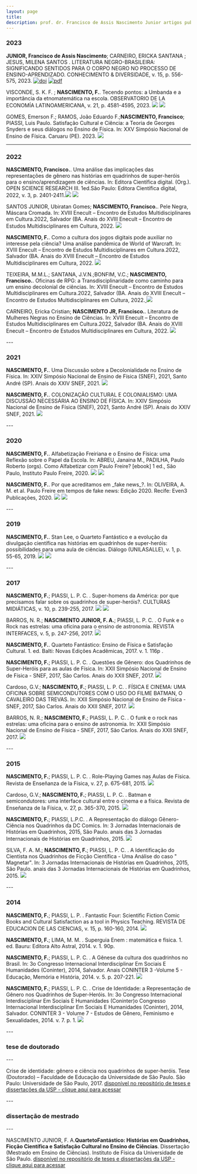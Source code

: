 ```yaml
---
layout: page
title:    
description: prof. dr. Francisco de Assis Nascimento Junior artigos publicados
---
```


<h3>2023</h3>

**JUNIOR, Francisco de Assis Nascimento**; CARNEIRO, ERICKA SANTANA ; JESUS, MILENA SANTOS . LITERATURA NEGRO-BRASILEIRA: SIGNIFICANDO SENTIDOS PARA O CORPO NEGRO NO PROCESSO DE ENSINO-APRENDIZADO. CONHECIMENTO & DIVERSIDADE, v. 15, p. 556-575, 2023. [![doi](https://itxesco.github.io/imagens/icones/icons16/doi-icon.png)](https://dx.doi.org/10.18316/rcd.v15i37.9719) [![pdf](https://itxesco.github.io/imagens/icones/icons16/pdf-icon.png)](https://itxesco.github.io/biblioteca/artigos/literatura_negro_brasileira.pdf)
<p>
VISCONDE, S. K. F. ; <b>NASCIMENTO, F.</b>. Tecendo pontos: a Umbanda e a importância da etnomatemática na escola. OBSERVATORIO DE LA ECONOMÍA LATINOAMERICANA, v. 21, p. 4581-4595, 2023. <a href="https://dx.doi.org/10.55905/oelv21n6-077"><img src="https://itxesco.github.io/imagens/icones/icons16/doi-icon.png"></a> <a href="https://itxesco.github.io/biblioteca/artigos/tecendo_pontos.pdf"><img src="https://itxesco.github.io/imagens/icones/icons16/pdf-icon.png"></a>
<p>
GOMES, Emerson F.; RAMOS, João Eduardo F.;<b>NASCIMENTO, Francisco</b>; PIASSI, Luis Paulo. Satisfação Cultural e Ciência: a Teoria de Georges Snyders e seus diálogos no Ensino de Física. In: XXV Simpósio Nacional de Ensino de Física. Caruaru (PE). 2023. <a href="https://itxesco.github.io/biblioteca/artigos/satisfacao_cultural_ciencias.pdf"><img src="https://itxesco.github.io/imagens/icones/icons16/pdf-icon.png"></a>
<p>

---
<p>
<h3>2022 </h3>

<b>NASCIMENTO, Francisco.</b>. Uma análise das implicações das representações de gênero nas histórias em quadrinhos de super-heróis para o ensino/aprendizagem de ciências. In: Editora Científica digital. (Org.). OPEN SCIENCE RESEARCH III. 1ed.São Paulo: Editora Científica digital, 2022, v. 3, p. 2401-2411.<a href="https://dx.doi.org/10.37885/220308328"><img src="https://itxesco.github.io/imagens/icones/icons16/doi-icon.png"></a> <a href="https://itxesco.github.io/biblioteca/artigos/implicacoes_genero_sh.pdf"><img src="https://itxesco.github.io/imagens/icones/icons16/pdf-icon.png"></a>
<p>

SANTOS JUNIOR, Ubiratan  Gomes; <b>NASCIMENTO, Francisco.</b>. Pele Negra, Máscara Cromada. In: XVIII Enecult – Encontro de Estudos Multidisciplinares em Cultura.2022, Salvador (BA. Anais do XVIII Enecult – Encontro de Estudos Multidisciplinares em Cultura, 2022.
<a href="https://itxesco.github.io/biblioteca/artigos/pele_negra_mascara_cromada.pdf"><img src="https://itxesco.github.io/imagens/icones/icons16/pdf-icon.png"></a>
<p>
<b>NASCIMENTO, F.</b>. Como a cultura dos jogos digitais pode auxiliar no interesse pela ciência? Uma análise pandêmica de World of Warcraft. In: XVIII Enecult – Encontro de Estudos Multidisciplinares em Cultura.2022, Salvador (BA. Anais do XVIII Enecult – Encontro de Estudos Multidisciplinares em Cultura, 2022. <a href="https://itxesco.github.io/biblioteca/artigos/jogos_educacao_warcraft.pdf"><img src="https://itxesco.github.io/imagens/icones/icons16/pdf-icon.png"></a>
<p>

TEIXEIRA, M.M.L.; SANTANA, J.V.N.;BONFIM, V.C.; <b>NASCIMENTO, Francisco.</b>. Oficinas de RPG: a Transdisciplinaridade como caminho para um ensino decolonial de ciências. In: XVIII Enecult – Encontro de Estudos Multidisciplinares em Cultura.2022, Salvador (BA. Anais do XVIII Enecult – Encontro de Estudos Multidisciplinares em Cultura, 2022.<a href="https://itxesco.github.io/biblioteca/artigos/rpg_decolonialidade_ciencias.pdf"> <img src="https://itxesco.github.io/imagens/icones/icons16/pdf-icon.png"></a>
<p>

CARNEIRO, Ericka Cristian; <b>NASCIMENTO JR, Francisco.</b>. Literatura de Mulheres Negras no Ensino de Ciências. In: XVIII Enecult – Encontro de Estudos Multidisciplinares em Cultura.2022, Salvador (BA. Anais do XVIII Enecult – Encontro de Estudos Multidisciplinares em Cultura, 2022. <a href="https://itxesco.github.io/biblioteca/artigos/literatura_negras_ciencias.pdf"><img src="https://itxesco.github.io/imagens/icones/icons16/pdf-icon.png"></a>
<p>
---
<p>
<h3>2021</h3>
<p>
<b>NASCIMENTO, F.</b>. Uma Discussão sobre a Decolonialidade no Ensino de Física. In: XXIV Simpósio Nacional de Ensino de Física (SNEF), 2021, Santo André (SP). Anais do XXIV SNEF, 2021. <a href="https://itxesco.github.io/biblioteca/anais/SNEF_2021_1.pdf"><img src="https://itxesco.github.io/imagens/icones/icons16/pdf-icon.png"></a>
<p>
<b>NASCIMENTO, F.</b>. COLONIZAÇÃO CULTURAL E COLONIALISMO: UMA DISCUSSÃO NECESSÁRIA AO ENSINO DE FÍSICA. In: XXIV Simpósio Nacional de Ensino de Física (SNEF), 2021, Santo André (SP). Anais do XXIV SNEF, 2021. <a href="https://itxesco.github.io/biblioteca/anais/SNEF_2021_2.pdf"><img src="https://itxesco.github.io/imagens/icones/icons16/pdf-icon.png"></a>
<p>
---
<p>
<h3>2020</h3>
<p>
<b>NASCIMENTO, F.</b>. Alfabetização Freiriana e o Ensino de Física: uma Reflexão sobre o Papel da Escola. In: ABREU, Janaina M., PADILHA, Paulo Roberto (orgs). Como Alfabetizar com Paulo Freire? [ebook] 1 ed., São Paulo, Instituto Paulo Freire, 2020. <a href="https://dx.doi.org/10.18316/518977"><img src="https://itxesco.github.io/imagens/icones/icons16/doi-icon.png"></a> <a href="https://itxesco.github.io/biblioteca/artigos/E-book_Como_Alfabetizar_com_Paulo_Freire.pdf"><img src="https://itxesco.github.io/imagens/icones/icons16/pdf-icon.png"></a>
<p>
<b>NASCIMENTO, F.</b>. Por que acreditamos em _fake news_?. In: OLIVEIRA, A. M. et al. Paulo Freire em tempos de fake news: Edição 2020. Recife: Even3 Publicações, 2020. <a href="https://doi.org/10.29327/523688"><img src="https://itxesco.github.io/imagens/icones/icons16/doi-icon.png"></a> <a href="https://itxesco.github.io/biblioteca/artigos/paulo-freire-em-tempos-de-fake-news-edicao-2020.pdf"><img src="https://itxesco.github.io/imagens/icones/icons16/pdf-icon.png"></a>
<p>
---
<h3>2019</h3>
<p>
<b>NASCIMENTO, F.</b>. Stan Lee, o Quarteto Fantástico e a evolução da divulgação científica nas histórias em quadrinhos de super-heróis: possibilidades para uma aula de ciências. Diálogo (UNILASALLE), v. 1, p. 55-65, 2019. <a href="http://dx.doi.org/10.18316/dialogo.v0i42.5872"><img src="https://itxesco.github.io/imagens/icones/icons16/doi-icon.png"></a> <a href="https://itxesco.github.io/biblioteca/artigos/5872-19839-2-PB_1.pdf"><img src="https://itxesco.github.io/imagens/icones/icons16/pdf-icon.png"></a>
<p>
---
<p>
<h3>2017</h3>
<p>
<b>NASCIMENTO, F.</b>; PIASSI, L. P. C. . Super-homens da América: por que precisamos falar sobre os quadrinhos de super-heróis?. CULTURAS MIDIÁTICAS, v. 10, p. 239-255, 2017. <a href="http://dx.doi.org/10.22478/ufpb.1983-5930.2017v10n2.37669"><img src="https://itxesco.github.io/imagens/icones/icons16/doi-icon.png"></a> <a href="https://itxesco.github.io/biblioteca/artigos/artigo_supermen_of_america.pdf"><img src="https://itxesco.github.io/imagens/icones/icons16/pdf-icon.png"></a>
<p>
BARROS, N. R.; <b>NASCIMENTO JUNIOR, F. A.</b>; PIASSI, L. P. C. . O Funk e o Rock nas estrelas: uma oficina para o ensino de astronomia. REVISTA INTERFACES, v. 5, p. 247-256, 2017. <a href="https://itxesco.github.io/biblioteca/artigos/20170705174923.pdf"><img src="https://itxesco.github.io/imagens/icones/icons16/pdf-icon.png"></a>
<p>
<b>NASCIMENTO, F.</b>. Quarteto Fantástico: Ensino de Física e Satisfação Cultural. 1. ed. Balti: Novas Edições Acadêmicas, 2017. v. 1. 116p .
<p>
<b>NASCIMENTO, F.</b>; PIASSI, L. P. C. . Questões de Gênero: dos Quadrinhos de Super-Heróis para as aulas de Física. In: XXII Simpósio Nacional de Ensino de Física - SNEF, 2017, São Carlos. Anais do XXII SNEF, 2017. <a href="https://itxesco.github.io/biblioteca/anais/snef2017.pdf"><img src="https://itxesco.github.io/imagens/icones/icons16/pdf-icon.png"></a>
<p>
Cardoso, G.V.; <b>NASCIMENTO, F.</b>; PIASSI, L. P. C. . FÍSICA E CINEMA: UMA OFICINA SOBRE SEMICONDUTORES COM O USO DO FILME BATMAN, O CAVALEIRO DAS TREVAS. In: XXII Simpósio Nacional de Ensino de Física - SNEF, 2017, São Carlos. Anais do XXII SNEF, 2017. <a href="https://itxesco.github.io/biblioteca/anais/oficinabatman.pdf"><img src="https://itxesco.github.io/imagens/icones/icons16/pdf-icon.png"></a>
<p>
BARROS, N. R.; <b>NASCIMENTO, F.</b>; PIASSI, L. P. C. . O funk e o rock nas estrelas: uma oficina para o ensino de astronomia. In: XXII Simpósio Nacional de Ensino de Física - SNEF, 2017, São Carlos. Anais do XXII SNEF, 2017. <a href="https://itxesco.github.io/biblioteca/anais/funkerock.pdf"><img src="https://itxesco.github.io/imagens/icones/icons16/pdf-icon.png"></a>
<p>
---
<p>
<h3>2015</h3>
<p>
<b>NASCIMENTO, F.</b>; PIASSI, L. P. C. . Role-Playing Games nas Aulas de Física. Revista de Enseñanza de la Física, v. 27, p. 675-681, 2015. <a href="https://itxesco.github.io/biblioteca/artigos/Role-Playing_Games_nas_Aulas_de_Fsica.pdf"><img src="https://itxesco.github.io/imagens/icones/icons16/pdf-icon.png"></a>
<p>
Cardoso, G.V.; <b>NASCIMENTO, F.</b>; PIASSI, L. P. C. . Batman e semicondutores: uma interface cultural entre o cinema e a física. Revista de Enseñanza de la Física, v. 27, p. 365-370, 2015. <a href="https://itxesco.github.io/biblioteca/artigos/Batman_e_semicondutores_uma_interface_cultural_entre_o_cinema_e_a_fsica.pdf"><img src="https://itxesco.github.io/imagens/icones/icons16/pdf-icon.png"></a>
<p>
<b>NASCIMENTO, F.</b>; PIASSI, L.P.C. . A Representação do diálogo Gênero-Ciência nos Quadrinhos da DC Comics. In: 3 Jornadas Internacionais de Histórias em Quadrinhos, 2015, São Paulo. anais das 3 Jornadas Internacionais de Histórias em Quadrinhos, 2015. <a href="https://itxesco.github.io/biblioteca/anais/A_REPRESENTACAO_DO_DIALOGO_GENERO_CIENCI.pdf"><img src="https://itxesco.github.io/imagens/icones/icons16/pdf-icon.png"></a>
<p>
SILVA, F. A. M.; <b>NASCIMENTO, F.</b>; PIASSI, L. P. C. . A Identificação do Cientista nos Quadrinhos de Ficção Científica - Uma Análise do caso " Magnetar". In: 3 Jornadas Internacionais de Histórias em Quadrinhos, 2015, São Paulo. anais das 3 Jornadas Internacionais de Histórias em Quadrinhos, 2015. <a href="https://itxesco.github.io/biblioteca/anais/artigo_080620151103012.pdf"><img src="https://itxesco.github.io/imagens/icones/icons16/pdf-icon.png"></a>
<p>
---
<p>
<h3>2014</h3>

<p>
<b>NASCIMENTO, F.</b>; PIASSI, L. P. . Fantastic Four: Scientific Fiction Comic Books and Cultural Satisfaction as a tool in Physics Teaching. REVISTA DE EDUCACION DE LAS CIENCIAS, v. 15, p. 160-160, 2014. <a href="https://itxesco.github.io/biblioteca/artigos/NASCIMENTOF.A.2014FantasticFour-ScientificFictionComicBooksandCulturalSatisfactionasatoolinPhysicsTeaching.pdf"><img src="https://itxesco.github.io/imagens/icones/icons16/pdf-icon.png"></a>
<p>
<b>NASCIMENTO, F.</b>; LIMA, M. M. . Superguia Enem : matemática e física. 1. ed. Bauru: Editora Alto Astral, 2014. v. 1. 90p.
<p>
<b>NASCIMENTO, F.</b>; PIASSI, L. P. C. . A Gênese da cultura dos quadrinhos no Brasil. In: 3o Congresso Internacional Interdisciplinar Em Sociais E Humanidades (Coninter), 2014, Salvador. Anais CONINTER 3 -Volume 5 - Educação, Memória e História, 2014. v. 5. p. 207-221. <a href="https://itxesco.github.io/biblioteca/anais/NASCIMENTOJRF.A.2014AGnesedaCulturadosQuadrinhosnoBrasil.pdf"><img src="https://itxesco.github.io/imagens/icones/icons16/pdf-icon.png"></a>
<p>
<b>NASCIMENTO, F.</b>; PIASSI, L. P. C. . Crise de Identidade: a Representação de Gênero nos Quadrinhos de Super-Heróis. In: 3o Congresso Internacional Interdisciplinar Em Sociais E Humanidades (Coninter)o Congresso Internacional Interdisciplinar Em Sociais E Humanidades (Coninter), 2014, Salvador. CONINTER 3 - Volume 7 - Estudos de Gênero, Feminismo e Sexualidades, 2014. v. 7. p. 1. <a href="https://itxesco.github.io/biblioteca/anais/NASCIMENTOJRF.A.2014CRISEDEIDENTIDADE.pdf"><img src="https://itxesco.github.io/imagens/icones/icons16/pdf-icon.png"></a>
<p>
---
<p>
<h3>tese de doutorado</h3>
---
<p>
<NASCIMENTO JUNIOR, F. A.<b>Crise de identidade: gênero e ciência nos quadrinhos de super-heróis</b>. Tese (Doutorado) – Faculdade de Educação da Universidade
de São Paulo. São Paulo: Universidade de São Paulo, 2017.
<a href="https://teses.usp.br/teses/disponiveis/48/48134/tde-07082017-155126/pt-br.php">disponível no repositório de teses e dissertações da USP - clique aqui para acessar</a>
<p>
---

<h3>dissertação de mestrado</h3>
---
<p>
NASCIMENTO JUNIOR, F. A.<b>QuartetoFantástico: Histórias em Quadrinhos, Ficção Científica e Satisfação Cultural no Ensino de Ciências</b>. Dissertação (Mestrado em Ensino de Ciências). Instituto de Física da Universidade de São Paulo.
<a href="https://teses.usp.br/teses/disponiveis/81/81131/tde-23042013-113427/pt-br.php">disponível no repositório de teses e dissertações da USP - clique aqui para acessar </a>
